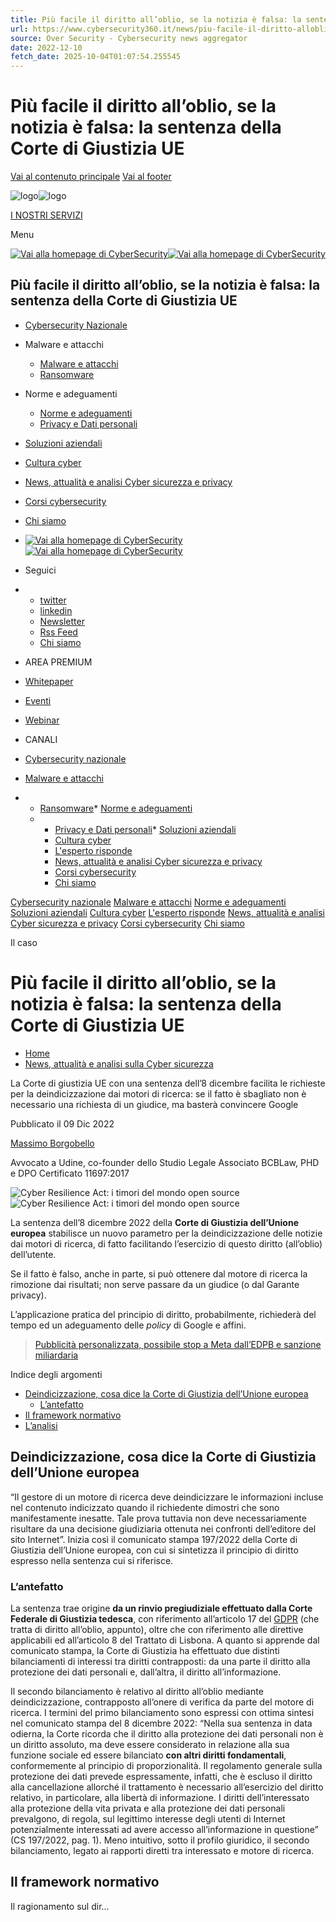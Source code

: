 ```yaml
---
title: Più facile il diritto all’oblio, se la notizia è falsa: la sentenza della Corte di Giustizia UE
url: https://www.cybersecurity360.it/news/piu-facile-il-diritto-alloblio-se-la-notizia-e-falsa-la-sentenza-della-corte-di-giustizia-ue/
source: Over Security - Cybersecurity news aggregator
date: 2022-12-10
fetch_date: 2025-10-04T01:07:54.255545
---
```


# Più facile il diritto all’oblio, se la notizia è falsa: la sentenza della Corte di Giustizia UE

[Vai al contenuto principale](#main-content)
[Vai al footer](#footer-content)

![logo](data:image/png;base64...)![logo](https://cdnd360.it/networkdigital360/nd360-neg.svg)

[I NOSTRI SERVIZI](https://www.cybersecurity360.it/about-network)

Menu

[![Vai alla homepage di CyberSecurity](data:image/png;base64...)![Vai alla homepage di CyberSecurity](https://dnewpydm90vfx.cloudfront.net/wp-content/uploads/2024/03/cybersecurity_logo-768x55.png)](https://www.cybersecurity360.it)

## Più facile il diritto all’oblio, se la notizia è falsa: la sentenza della Corte di Giustizia UE

* [Cybersecurity Nazionale](https://www.cybersecurity360.it/cybersecurity-nazionale/)
* Malware e attacchi
  + [Malware e attacchi](https://www.cybersecurity360.it/nuove-minacce/)
  + [Ransomware](https://www.cybersecurity360.it/nuove-minacce/ransomware/)
* Norme e adeguamenti
  + [Norme e adeguamenti](https://www.cybersecurity360.it/legal/)
  + [Privacy e Dati personali](https://www.cybersecurity360.it/legal/privacy-dati-personali/)
* [Soluzioni aziendali](https://www.cybersecurity360.it/soluzioni-aziendali/)
* [Cultura cyber](https://www.cybersecurity360.it/cultura-cyber/)
* [News, attualità e analisi Cyber sicurezza e privacy](https://www.cybersecurity360.it/news/)
* [Corsi cybersecurity](https://www.cybersecurity360.it/corsi-cybersecurity/)
* [Chi siamo](https://www.cybersecurity360.it/about/)

* [![Vai alla homepage di CyberSecurity](data:image/png;base64...)![Vai alla homepage di CyberSecurity](https://dnewpydm90vfx.cloudfront.net/wp-content/uploads/2024/03/cybersecurity_neg_logo-768x55.png)](https://www.cybersecurity360.it)
* Seguici
* + [twitter](https://twitter.com/Cybersec360)
  + [linkedin](https://www.linkedin.com/company/cybersecurity360/)
  + [Newsletter](https://www.cybersecurity360.it/newsletter-signin/)
  + [Rss Feed](#rssModal)
  + [Chi siamo](https://www.cybersecurity360.it/about)
* AREA PREMIUM
* [Whitepaper](https://www.cybersecurity360.it/whitepaper/)
* [Eventi](https://www.cybersecurity360.it/eventi/)
* [Webinar](https://www.cybersecurity360.it/webinar/)
* CANALI
* [Cybersecurity nazionale](https://www.cybersecurity360.it/cybersecurity-nazionale/)
* [Malware e attacchi](https://www.cybersecurity360.it/nuove-minacce/)
* + [Ransomware](https://www.cybersecurity360.it/nuove-minacce/ransomware/)* [Norme e adeguamenti](https://www.cybersecurity360.it/legal/)
  * + [Privacy e Dati personali](https://www.cybersecurity360.it/legal/privacy-dati-personali/)* [Soluzioni aziendali](https://www.cybersecurity360.it/soluzioni-aziendali/)
    * [Cultura cyber](https://www.cybersecurity360.it/cultura-cyber/)
    * [L'esperto risponde](https://www.cybersecurity360.it/esperto-risponde/)
    * [News, attualità e analisi Cyber sicurezza e privacy](https://www.cybersecurity360.it/news/)
    * [Corsi cybersecurity](https://www.cybersecurity360.it/corsi-cybersecurity/)
    * [Chi siamo](https://www.cybersecurity360.it/about/)

[Cybersecurity nazionale](https://www.cybersecurity360.it/cybersecurity-nazionale/)
[Malware e attacchi](https://www.cybersecurity360.it/nuove-minacce/)
[Norme e adeguamenti](https://www.cybersecurity360.it/legal/)
[Soluzioni aziendali](https://www.cybersecurity360.it/soluzioni-aziendali/)
[Cultura cyber](https://www.cybersecurity360.it/cultura-cyber/)
[L'esperto risponde](https://www.cybersecurity360.it/esperto-risponde/)
[News, attualità e analisi Cyber sicurezza e privacy](https://www.cybersecurity360.it/news/)
[Corsi cybersecurity](https://www.cybersecurity360.it/corsi-cybersecurity/)
[Chi siamo](https://www.cybersecurity360.it/about/)

Il caso

# Più facile il diritto all’oblio, se la notizia è falsa: la sentenza della Corte di Giustizia UE

* [Home](https://www.cybersecurity360.it)
* [News, attualità e analisi sulla Cyber sicurezza](https://www.cybersecurity360.it/news/)

La Corte di giustizia UE con una sentenza dell’8 dicembre facilita le richieste per la deindicizzazione dai motori di ricerca: se il fatto è sbagliato non è necessario una richiesta di un giudice, ma basterà convincere Google

Pubblicato il 09 Dic 2022

[Massimo Borgobello](https://www.cybersecurity360.it/giornalista/massimo-borgobello/)

Avvocato a Udine, co-founder dello Studio Legale Associato BCBLaw, PHD e DPO Certificato 11697:2017

![Cyber Resilience Act: i timori del mondo open source](data:image/png;base64...)![Cyber Resilience Act: i timori del mondo open source](https://dnewpydm90vfx.cloudfront.net/wp-content/uploads/2022/11/Armonizzare-le-regole-UE-cyber-sicurezza-e-privacy.jpg)

La sentenza dell’8 dicembre 2022 della **Corte di Giustizia dell’Unione europea** stabilisce un nuovo parametro per la deindicizzazione delle notizie dai motori di ricerca, di fatto facilitando l’esercizio di questo diritto (all’oblio) dell’utente.

Se il fatto è falso, anche in parte, si può ottenere dal motore di ricerca la rimozione dai risultati; non serve passare da un giudice (o dal Garante privacy).

L’applicazione pratica del principio di diritto, probabilmente, richiederà del tempo ed un adeguamento delle *policy* di Google e affini.

> [Pubblicità personalizzata, possibile stop a Meta dall’EDPB e sanzione miliardaria](https://www.cybersecurity360.it/news/advertising-comportamentale-possibile-stop-a-meta-dalledpb-ecco-le-indiscrezioni/)

Indice degli argomenti

* [Deindicizzazione, cosa dice la Corte di Giustizia dell’Unione europea](#Deindicizzazione_cosa_dice_la_Corte_di_Giustizia_dellUnione_europea)
  + [L’antefatto](#Lantefatto)
* [Il framework normativo](#Il_framework_normativo)
* [L’analisi](#Lanalisi)

## **Deindicizzazione, cosa dice la Corte di Giustizia dell’Unione europea**

“Il gestore di un motore di ricerca deve deindicizzare le informazioni incluse nel contenuto indicizzato quando il richiedente dimostri che sono manifestamente inesatte. Tale prova tuttavia non deve necessariamente risultare da una decisione giudiziaria ottenuta nei confronti dell’editore del sito Internet”. Inizia così il comunicato stampa 197/2022 della Corte di Giustizia dell’Unione europea, con cui si sintetizza il principio di diritto espresso nella sentenza cui si riferisce.

### L’antefatto

La sentenza trae origine **da un rinvio pregiudiziale effettuato dalla Corte Federale di Giustizia tedesca**, con riferimento all’articolo 17 del [GDPR](https://www.cybersecurity360.it/tag/gdpr/) (che tratta di diritto all’oblio, appunto), oltre che con riferimento alle direttive applicabili ed all’articolo 8 del Trattato di Lisbona. A quanto si apprende dal comunicato stampa, la Corte di Giustizia ha effettuato due distinti bilanciamenti di interessi tra diritti contrapposti: da una parte il diritto alla protezione dei dati personali e, dall’altra, il diritto all’informazione.

Il secondo bilanciamento è relativo al diritto all’oblio mediante deindicizzazione, contrapposto all’onere di verifica da parte del motore di ricerca. I termini del primo bilanciamento sono espressi con ottima sintesi nel comunicato stampa del 8 dicembre 2022: “Nella sua sentenza in data odierna, la Corte ricorda che il diritto alla protezione dei dati personali non è un diritto assoluto, ma deve essere considerato in relazione alla sua funzione sociale ed essere bilanciato **con altri diritti fondamentali**, conformemente al principio di proporzionalità. Il regolamento generale sulla protezione dei dati prevede espressamente, infatti, che è escluso il diritto alla cancellazione allorché il trattamento è necessario all’esercizio del diritto relativo, in particolare, alla libertà di informazione. I diritti dell’interessato alla protezione della vita privata e alla protezione dei dati personali prevalgono, di regola, sul legittimo interesse degli utenti di Internet potenzialmente interessati ad avere accesso all’informazione in questione” (CS 197/2022, pag. 1). Meno intuitivo, sotto il profilo giuridico, il secondo bilanciamento, legato ai rapporti diretti tra interessato e motore di ricerca.

## Il framework normativo

Il ragionamento sul dir...